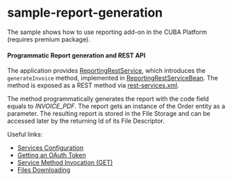 # sample-report-generation
The sample shows how to use reporting add-on in the CUBA Platform (requires premium package). 

#### Programmatic Report generation and REST API
The application provides [ReportingRestService](https://github.com/aleksey-stukalov/sample-report-generation/blob/402aed80d3783f47c524b067414d0ee429d98392/modules/global/src/com/company/sample/report/service/ReportingRestService.java),
which introduces the ```generateInvoice``` method, implemented in [ReportingRestServiceBean](https://github.com/aleksey-stukalov/sample-report-generation/blob/402aed80d3783f47c524b067414d0ee429d98392/modules/core/src/com/company/sample/report/service/ReportingRestServiceBean.java).
The method is exposed as a REST method via [rest-services.xml](https://github.com/aleksey-stukalov/sample-report-generation/blob/402aed80d3783f47c524b067414d0ee429d98392/modules/web/src/com/company/sample/report/rest-services.xml).

The method programmatically generates the report with the code field equals to _INVOICE_PDF_. The report gets an instance of the Order entity as 
a parameter. The resulting report is stored in the File Storage and can be accessed later by the returning Id of its File Descriptor.

Useful links:
- [Services Configuration](https://doc.cuba-platform.com/manual-6.6/rest_api_v2_services_config.html)
- [Getting an OAuth Token](https://doc.cuba-platform.com/manual-6.6/rest_api_v2_ex_get_token.html)
- [Service Method Invocation (GET)](https://doc.cuba-platform.com/manual-6.6/rest_api_v2_ex_service_get.html)
- [Files Downloading](https://doc.cuba-platform.com/manual-6.6/rest_api_v2_ex_file_download.html)
